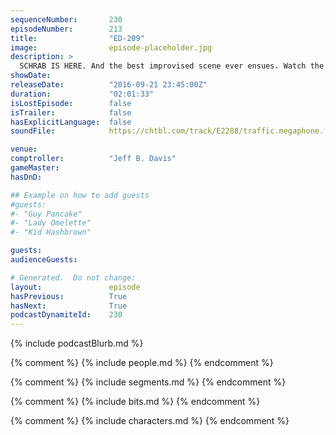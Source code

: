 ```yaml
---
sequenceNumber:       230
episodeNumber:        213
title:                "ED-209"
image:                episode-placeholder.jpg
description: >
  SCHRAB IS HERE. And the best improvised scene ever ensues. Watch the video at harmontown.com/live. Become a member! Watch the live stream and gain access to all our shows anytime anywhere.
showDate:             
releaseDate:          "2016-09-21 23:45:00Z"
duration:             "02:01:33"
isLostEpisode:        false
isTrailer:            false
hasExplicitLanguage:  false
soundFile:            https://chtbl.com/track/E2288/traffic.megaphone.fm/STA6204938258.mp3?updated=1559759946

venue:                
comptroller:          "Jeff B. Davis"
gameMaster:           
hasDnD:               

## Example on how to add guests
#guests:
#- "Guy Pancake"
#- "Lady Omelette"
#- "Kid Hashbrown"

guests:
audienceGuests:

# Generated.  Do not change:
layout:               episode
hasPrevious:          True
hasNext:              True
podcastDynamiteId:    230
---
```


{% include podcastBlurb.md %}

{% comment %}
{% include people.md %}
{% endcomment %}

{% comment %}
{% include segments.md %}
{% endcomment %}

{% comment %}
{% include bits.md %}
{% endcomment %}

{% comment %}
{% include characters.md %}
{% endcomment %}
